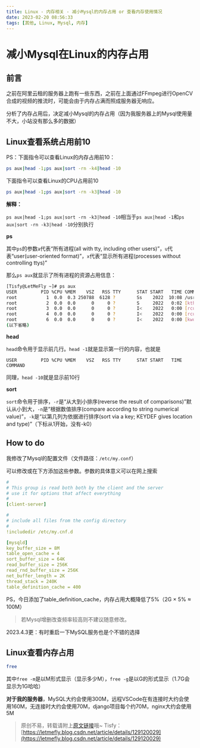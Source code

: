 ```yaml
---
title: Linux - 内存相关 - 减小Mysql的内存占用 or 查看内存使用情况
date: 2023-02-20 08:56:33
tags: [其他, Linux, Mysql, 内存]
---
```


# 减小Mysql在Linux的内存占用

## 前言

之前在阿里云租的服务器上跑有一些东西，之前在上面通过FFmpeg进行OpenCV合成的视频的推流时，可能会由于内存占满而照成服务器无响应。

分析了内存占用后，决定减小Mysql的内存占用（因为我服务器上的Mysql使用量不大，小站没有那么多的数据）

## Linux查看系统占用前10

PS：下面指令可以查看Linux的内存占用前10：

```bash
ps aux|head -1;ps aux|sort -rn -k4|head -10
```

下面指令可以查看Linux的CPU占用前10

```bash
ps aux|head -1;ps aux|sort -rn -k3|head -10
```

**解释：**

```ps aux|head -1;ps aux|sort -rn -k3|head -10```相当于```ps aux|head -1```和```ps aux|sort -rn -k3|head -10```分别执行

**ps**

其中```ps```的参数```a```代表“所有进程(all with tty, including other users)”，```u```代表“user(user-oriented format)”，```x```代表“显示所有进程(processes without controlling ttys)”

那么```ps aux```就显示了所有进程的资源占用信息：

```bash
[Tisfy@LetMeFly ~]# ps aux
USER         PID %CPU %MEM    VSZ   RSS TTY      STAT START   TIME COMMAND
root           1  0.0  0.3 250788  6128 ?        Ss    2022  10:08 /usr/lib/systemd/systemd --switched-root --system --d
root           2  0.0  0.0      0     0 ?        S     2022   0:02 [kthreadd]
root           3  0.0  0.0      0     0 ?        I<    2022   0:00 [rcu_gp]
root           4  0.0  0.0      0     0 ?        I<    2022   0:00 [rcu_par_gp]
root           6  0.0  0.0      0     0 ?        I<    2022   0:00 [kworker/0:0H-kblockd]
(以下省略)
```

**head**

```head```命令用于显示前几行。```head -1```就是显示第一行的内容，也就是

```
USER         PID %CPU %MEM    VSZ   RSS TTY      STAT START   TIME COMMAND
```

同理，```head -10```就是显示前10行

**sort**

```sort```命令用于排序，```-r```是“从大到小排序(reverse the result of comparisons)”默认从小到大，```-n```是“根据数值排序(compare according to string numerical value)”，```-k```是“以第几列为依据进行排序(sort via a key; KEYDEF gives location and type)”（下标从1开始，没有-k0）

## How to do

我修改了Mysql的配置文件（文件路径：```/etc/my.conf```）

可以修改或在下方添加这些参数。参数的具体意义可以在网上搜索

```yml
#
# This group is read both both by the client and the server
# use it for options that affect everything
#
[client-server]

#
# include all files from the config directory
#
!includedir /etc/my.cnf.d

[mysqld]
key_buffer_size = 8M
table_open_cache = 4
sort_buffer_size = 64K
read_buffer_size = 256K
read_rnd_buffer_size = 256K
net_buffer_length = 2K
thread_stack = 240K
table_definition_cache = 400
```

PS，今日添加了table_definition_cache，内存占用大概降低了5%（2G × 5% ≈ 100M）

> 若Mysql增删改查频率较高则不建议随意修改。

2023.4.3更：有时重启一下MySQL服务也是个不错的选择

## Linux查看内存占用

```bash
free
```

其中```free -m```是以M形式显示（显示多少M），```free -g```是以G的形式显示（1.7G会显示为1G哈哈）

**对于我的服务器**，MySQL大约会使用300M，远程VSCode在有连接时大约会使用160M，无连接时大约会使用70M，django项目每个约70M，nginx大约会使用5M

> 原创不易，转载请附上[原文链接](https://leetcode.letmefly.xyz/2023/02/20/Other-Linux-MysqlMemReduce/)哦~
> Tisfy：[https://letmefly.blog.csdn.net/article/details/129120029](https://letmefly.blog.csdn.net/article/details/129120029)